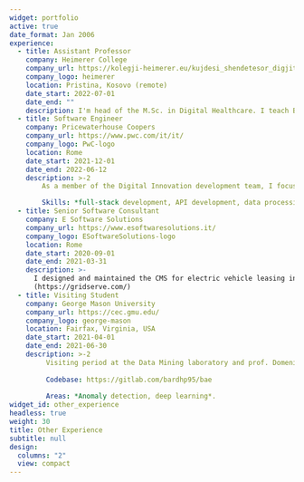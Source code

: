 ```yaml
---
widget: portfolio
active: true
date_format: Jan 2006
experience:
  - title: Assistant Professor
    company: Heimerer College
    company_url: https://kolegji-heimerer.eu/kujdesi_shendetesor_digjital/
    company_logo: heimerer
    location: Pristina, Kosovo (remote)
    date_start: 2022-07-01
    date_end: ""
    description: I'm head of the M.Sc. in Digital Healthcare. I teach Bioinformatics and AI for Health.
  - title: Software Engineer
    company: Pricewaterhouse Coopers
    company_url: https://www.pwc.com/it/it/
    company_logo: PwC-logo
    location: Rome
    date_start: 2021-12-01
    date_end: 2022-06-12
    description: >-2
        As a member of the Digital Innovation development team, I focused on software prototyping and development activities. In particular, I optimised back-end services and developed highly-maintainable and efficient API services.

        Skills: *full-stack development, API development, data processing, Azure DevOps*.
  - title: Senior Software Consultant
    company: E Software Solutions
    company_url: https://www.esoftwaresolutions.it/
    company_logo: ESoftwareSolutions-logo
    location: Rome
    date_start: 2020-09-01
    date_end: 2021-03-31
    description: >-
      I designed and maintained the CMS for electric vehicle leasing in the UK
      (https://gridserve.com/)
  - title: Visiting Student
    company: George Mason University
    company_url: https://cec.gmu.edu/
    company_logo: george-mason
    location: Fairfax, Virginia, USA
    date_start: 2021-04-01
    date_end: 2021-06-30
    description: >-2
         Visiting period at the Data Mining laboratory and prof. Domeniconi's research group.
         
         Codebase: https://gitlab.com/bardhp95/bae
         
         Areas: *Anomaly detection, deep learning*.
widget_id: other_experience
headless: true
weight: 30
title: Other Experience
subtitle: null
design:
  columns: "2"
  view: compact
---
```


